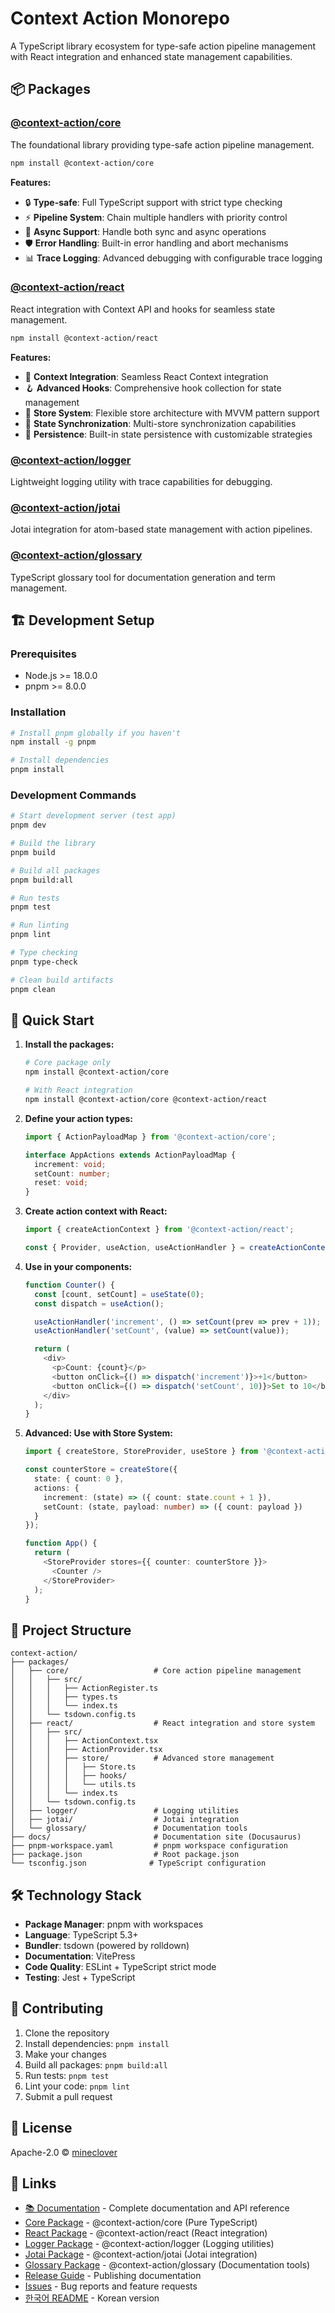 # Context Action Monorepo

A TypeScript library ecosystem for type-safe action pipeline management with React integration and enhanced state management capabilities.

## 📦 Packages

### [@context-action/core](./packages/core)

The foundational library providing type-safe action pipeline management.

```bash
npm install @context-action/core
```

**Features:**
- 🔒 **Type-safe**: Full TypeScript support with strict type checking
- ⚡ **Pipeline System**: Chain multiple handlers with priority control
- 🔄 **Async Support**: Handle both sync and async operations
- 🛡️ **Error Handling**: Built-in error handling and abort mechanisms
- 📊 **Trace Logging**: Advanced debugging with configurable trace logging

### [@context-action/react](./packages/react)

React integration with Context API and hooks for seamless state management.

```bash
npm install @context-action/react
```

**Features:**
- 🎯 **Context Integration**: Seamless React Context integration
- 🪝 **Advanced Hooks**: Comprehensive hook collection for state management
- 🏪 **Store System**: Flexible store architecture with MVVM pattern support
- 🔄 **State Synchronization**: Multi-store synchronization capabilities
- 💾 **Persistence**: Built-in state persistence with customizable strategies

### [@context-action/logger](./packages/logger)

Lightweight logging utility with trace capabilities for debugging.

### [@context-action/jotai](./packages/jotai)

Jotai integration for atom-based state management with action pipelines.

### [@context-action/glossary](./packages/glossary)

TypeScript glossary tool for documentation generation and term management.

## 🏗️ Development Setup

### Prerequisites

- Node.js >= 18.0.0
- pnpm >= 8.0.0

### Installation

```bash
# Install pnpm globally if you haven't
npm install -g pnpm

# Install dependencies
pnpm install
```

### Development Commands

```bash
# Start development server (test app)
pnpm dev

# Build the library
pnpm build

# Build all packages
pnpm build:all

# Run tests
pnpm test

# Run linting
pnpm lint

# Type checking
pnpm type-check

# Clean build artifacts
pnpm clean
```

## 🚀 Quick Start

1. **Install the packages:**
   ```bash
   # Core package only
   npm install @context-action/core
   
   # With React integration
   npm install @context-action/core @context-action/react
   ```

2. **Define your action types:**
   ```typescript
   import { ActionPayloadMap } from '@context-action/core';

   interface AppActions extends ActionPayloadMap {
     increment: void;
     setCount: number;
     reset: void;
   }
   ```

3. **Create action context with React:**
   ```typescript
   import { createActionContext } from '@context-action/react';

   const { Provider, useAction, useActionHandler } = createActionContext<AppActions>();
   ```

4. **Use in your components:**
   ```typescript
   function Counter() {
     const [count, setCount] = useState(0);
     const dispatch = useAction();

     useActionHandler('increment', () => setCount(prev => prev + 1));
     useActionHandler('setCount', (value) => setCount(value));

     return (
       <div>
         <p>Count: {count}</p>
         <button onClick={() => dispatch('increment')}>+1</button>
         <button onClick={() => dispatch('setCount', 10)}>Set to 10</button>
       </div>
     );
   }
   ```

5. **Advanced: Use with Store System:**
   ```typescript
   import { createStore, StoreProvider, useStore } from '@context-action/react/store';

   const counterStore = createStore({
     state: { count: 0 },
     actions: {
       increment: (state) => ({ count: state.count + 1 }),
       setCount: (state, payload: number) => ({ count: payload })
     }
   });

   function App() {
     return (
       <StoreProvider stores={{ counter: counterStore }}>
         <Counter />
       </StoreProvider>
     );
   }
   ```

## 📁 Project Structure

```
context-action/
├── packages/
│   ├── core/                   # Core action pipeline management
│   │   ├── src/
│   │   │   ├── ActionRegister.ts
│   │   │   ├── types.ts
│   │   │   └── index.ts
│   │   └── tsdown.config.ts
│   ├── react/                  # React integration and store system
│   │   ├── src/
│   │   │   ├── ActionContext.tsx
│   │   │   ├── ActionProvider.tsx
│   │   │   ├── store/          # Advanced store management
│   │   │   │   ├── Store.ts
│   │   │   │   ├── hooks/
│   │   │   │   └── utils.ts
│   │   │   └── index.ts
│   │   └── tsdown.config.ts
│   ├── logger/                 # Logging utilities
│   ├── jotai/                  # Jotai integration
│   └── glossary/               # Documentation tools
├── docs/                       # Documentation site (Docusaurus)
├── pnpm-workspace.yaml         # pnpm workspace configuration
├── package.json                # Root package.json
└── tsconfig.json              # TypeScript configuration
```

## 🛠️ Technology Stack

- **Package Manager**: pnpm with workspaces
- **Language**: TypeScript 5.3+
- **Bundler**: tsdown (powered by rolldown)
- **Documentation**: VitePress
- **Code Quality**: ESLint + TypeScript strict mode
- **Testing**: Jest + TypeScript

## 📝 Contributing

1. Clone the repository
2. Install dependencies: `pnpm install`
3. Make your changes
4. Build all packages: `pnpm build:all`
5. Run tests: `pnpm test`
6. Lint your code: `pnpm lint`
7. Submit a pull request

## 📄 License

Apache-2.0 © [mineclover](https://github.com/mineclover)

## 🔗 Links

- [📚 Documentation](https://mineclover.github.io/context-action/) - Complete documentation and API reference
- [Core Package](./packages/core) - @context-action/core (Pure TypeScript)
- [React Package](./packages/react) - @context-action/react (React integration)
- [Logger Package](./packages/logger) - @context-action/logger (Logging utilities)
- [Jotai Package](./packages/jotai) - @context-action/jotai (Jotai integration)
- [Glossary Package](./packages/glossary) - @context-action/glossary (Documentation tools)
- [Release Guide](./RELEASE.md) - Publishing documentation
- [Issues](https://github.com/mineclover/context-action/issues) - Bug reports and feature requests
- [한국어 README](./README.ko.md) - Korean version